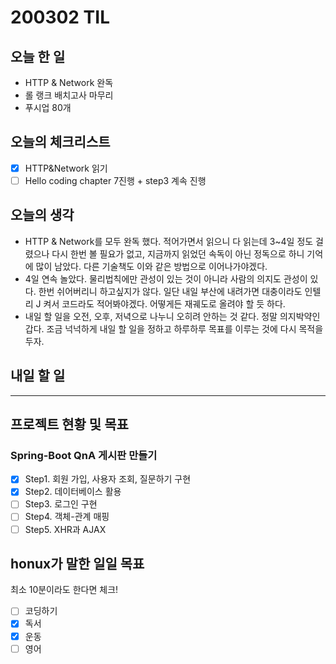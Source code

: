 # **200302 TIL**

## **오늘 한 일**

- HTTP & Network 완독
- 롤 랭크 배치고사 마무리
- 푸시업 80개

## **오늘의 체크리스트**

- [x] HTTP&Network 읽기
- [ ] Hello coding chapter 7진행 + step3 계속 진행

## **오늘의 생각**

- HTTP & Network를 모두 완독 했다.  적어가면서 읽으니 다 읽는데 3~4일 정도 걸렸으나 다시 한번 볼 필요가 없고, 지금까지 읽었던 속독이 아닌 정독으로 하니 기억에 많이 남았다. 다른 기술책도 이와 같은 방법으로 이어나가야겠다.
- 4일 연속 놀았다. 물리법칙에만 관성이 있는 것이 아니라 사람의 의지도 관성이 있다. 한번 쉬어버리니 하고싶지가 않다.  일단 내일 부산에 내려가면 대충이라도 인텔리 J 켜서 코드라도 적어봐야겠다. 어떻게든 재궤도로 올려야 할 듯 하다.
- 내일 할 일을 오전, 오후, 저녁으로 나누니 오히려 안하는 것 같다. 정말 의지박약인 갑다. 조금 넉넉하게 내일 할 일을 정하고 하루하루 목표를 이루는 것에 다시 목적을 두자.

## **내일 할 일**

------

## **프로젝트 현황 및 목표**

### **Spring-Boot QnA 게시판 만들기**

- [x] Step1. 회원 가입, 사용자 조회, 질문하기 구현
- [x] Step2. 데이터베이스 활용
- [ ] Step3. 로그인 구현
- [ ] Step4. 객체-관계 매핑
- [ ] Step5. XHR과 AJAX

## **honux가 말한 일일 목표**

최소 10분이라도 한다면 체크!

- [ ] 코딩하기
- [x] 독서
- [x] 운동
- [ ] 영어